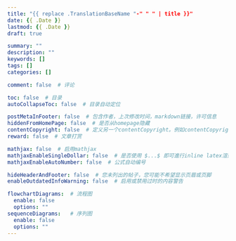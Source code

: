 ```yaml
---
title: "{{ replace .TranslationBaseName "-" " " | title }}"
date: {{ .Date }}
lastmod: {{ .Date }}
draft: true

summary: ""
description: ""
keywords: []
tags: []
categories: []

comment: false  # 评论

toc: false  # 目录
autoCollapseToc: false  # 目录自动定位

postMetaInFooter: false  # 包含作者，上次修改时间，markdown链接，许可信息
hiddenFromHomePage: false  # 是否从homepage隐藏
contentCopyright: false  # 定义另一个contentCopyright。例如contentCopyright：“copyright string”
reward: false  # 文章打赏

mathjax: false  # 启用mathjax
mathjaxEnableSingleDollar: false  # 是否使用 $...$ 即可進行inline latex渲染
mathjaxEnableAutoNumber: false  # 公式自动编号

hideHeaderAndFooter: false  # 您未列出的帖子，您可能不希望显示页眉或页脚
enableOutdatedInfoWarning: false  # 启用或禁用过时的内容警告

flowchartDiagrams:  # 流程图
  enable: false
  options: ""
sequenceDiagrams:   # 序列图
  enable: false
  options: ""
---
```

